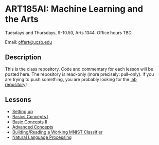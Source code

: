 # ART185AI: Machine Learning and the Arts

Tuesdays and Thursdays, 9-10.50, Arts 1344. Office hours TBD.

Email: offert@ucsb.edu

## Description

This is the class repository. Code and commentary for each lesson will be posted here. The repository is read-only (more precisely: pull-only). If you are trying to push something, you are probably looking for the [lab repository](https://github.com/zentralwerkstatt/ART185AI-lab)!

## Lessons

- [Setting up](https://github.com/zentralwerkstatt/ART185AI/blob/master/N00_Setup.ipynb)
- [Basics Concepts I](https://github.com/zentralwerkstatt/ART185AI/blob/master/N01_Basics.ipynb)
- [Basic Concepts II](https://github.com/zentralwerkstatt/ART185AI/blob/master/N02_Basics.ipynb)
- [Advanced Concepts](https://github.com/zentralwerkstatt/ART185AI/blob/master/N03_Advanced.ipynb)
- [Building/Reading a Working MNIST Classifier](https://github.com/zentralwerkstatt/ART185AI/blob/master/N04_MNIST.ipynb)
- [Natural Language Processing](https://github.com/zentralwerkstatt/ART185AI/blob/master/N05_NLP.ipynb)